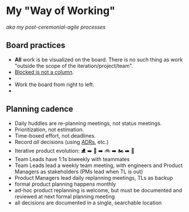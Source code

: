 # My "Way of Working"
_aka my post-ceremonial-agile processes_

## Board practices

- **All** work is be visualized on the board. There is no such thing as work "outside the scope of the iteration/project/team".
- [Blocked is not a column](https://www.marcusoft.net/2017/02/comments-on-board-practices.html).
- 
- Work the board from right to left. 
- 

## Planning cadence

- Daily huddles are re-planning meetings, not status meetings.
- Prioritization, not estimation.
- Time-boxed effort, not deadlines.
- Record *all* decisions (using [ADRs](adrs.md), etc.)
- Iterative product evolution: :ice_skate: :arrow_right: :kick_scooter: :arrow_right: :bike: :arrow_right: :motorcycle: :arrow_right: :car:
- Team Leads have 1:1s biweekly with teammates  
- Team Leads lead a weekly team meeting, with engineers and Product Managers as stakeholders (PMs lead when TL is out)  
- Product Managers lead daily replanning meetings, TLs as backup  
- formal product planning happens monthly  
- ad-hoc product replanning is welcome, but must be documented and reviewed at next formal planning meeting  
- all decisions are documented in a single, searchable location
<!--stackedit_data:
eyJoaXN0b3J5IjpbMTY1NzIyMjg3Niw3NzY0MTUyNzIsLTIxMj
IzMDgwMjMsLTQyNjE0OTQ4NSwtOTE1ODYyMzM0LDE4MjI5MjQ4
MzRdfQ==
-->